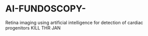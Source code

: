 # AI-FUNDOSCOPY-
Retina imaging using artificial intelligence for detection of cardiac progenitors
KILL THR JAN
